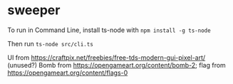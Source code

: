# sweeper
 
To run in Command Line, install ts-node with
`npm install -g ts-node`

Then run
`ts-node src/cli.ts`

UI from https://craftpix.net/freebies/free-tds-modern-gui-pixel-art/ (unused?)
Bomb from https://opengameart.org/content/bomb-2; flag from https://opengameart.org/content/flags-0
